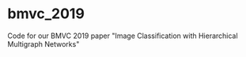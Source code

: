 # bmvc_2019
Code for our BMVC 2019 paper "Image Classification with Hierarchical Multigraph Networks"
